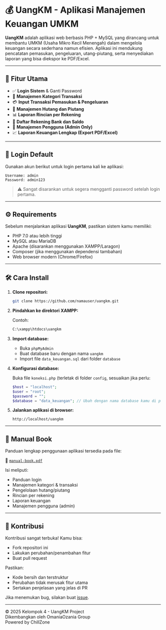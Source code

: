 # 💰 UangKM - Aplikasi Manajemen Keuangan UMKM

**UangKM** adalah aplikasi web berbasis PHP + MySQL yang dirancang untuk membantu UMKM (Usaha Mikro Kecil Menengah) dalam mengelola keuangan secara sederhana namun efisien. Aplikasi ini mendukung pencatatan pemasukan, pengeluaran, utang-piutang, serta menyediakan laporan yang bisa diekspor ke PDF/Excel.

---

## 🚀 Fitur Utama

- ✅ **Login Sistem** & Ganti Password
- 📂 **Manajemen Kategori Transaksi**
- 💳 **Input Transaksi Pemasukan & Pengeluaran**
- 🔁 **Manajemen Hutang dan Piutang**
- 📊 **Laporan Rincian per Rekening**
- 🏦 **Daftar Rekening Bank dan Saldo**
- 👥 **Manajemen Pengguna (Admin Only)**
- 📈 **Laporan Keuangan Lengkap (Export PDF/Excel)**

---

## 🔐 Login Default

Gunakan akun berikut untuk login pertama kali ke aplikasi:
```
Username: admin
Password: admin123
```
> ⚠️ Sangat disarankan untuk segera mengganti password setelah login pertama.

---

## ⚙️ Requirements

Sebelum menjalankan aplikasi **UangKM**, pastikan sistem kamu memiliki:

- PHP 7.0 atau lebih tinggi
- MySQL atau MariaDB
- Apache (disarankan menggunakan XAMPP/Laragon)
- Composer (jika menggunakan dependensi tambahan)
- Web browser modern (Chrome/Firefox)

---

## 🛠️ Cara Install

1. **Clone repositori:**

   ```bash
   git clone https://github.com/namauser/uangkm.git
   ```
   
3. **Pindahkan ke direktori XAMPP:**

   Contoh:
   ```bash
   C:\xampp\htdocs\uangkm
   ```
   
4. **Import database:**

   - Buka `phpMyAdmin`
   - Buat database baru dengan nama `uangkm`
   - Import file `data_keuangan.sql` dari folder `database`

5. **Konfigurasi database:**

   Buka file `koneksi.php` (terletak di folder `config`, sesuaikan jika perlu:
   ```php
   $host = "localhost";
   $user = "root";
   $password = "";
   $database = "data_keuangan"; // Ubah dengan nama database kamu di phpMyAdmin
   ```
   
6. **Jalankan aplikasi di browser:**

   ```
   http://localhost/uangkm
   ```
   
---

## 📖 Manual Book

Panduan lengkap penggunaan aplikasi tersedia pada file:

📄 [`manual-book.pdf`](https://drive.google.com/file/d/1ghZMXltIMj3xvCzSvhnV3luzlV1Qtttw/view?usp=drivesdk)

Isi meliputi:
- Panduan login
- Manajemen kategori & transaksi
- Pengelolaan hutang/piutang
- Rincian per rekening
- Laporan keuangan
- Manajemen pengguna (admin)

---

## 🤝 Kontribusi

Kontribusi sangat terbuka! Kamu bisa:

- Fork repositori ini
- Lakukan perubahan/penambahan fitur
- Buat pull request

Pastikan:
- Kode bersih dan terstruktur
- Perubahan tidak merusak fitur utama
- Sertakan penjelasan yang jelas di PR

Jika menemukan bug, silakan buat [issue](https://github.com/OMANIAOZANIA/data-keuangan-umkm/issues).

---

© 2025 Kelompok 4 - UangKM Project<br/>
Dikembangkan oleh OmaniaOzania Group<br/>
Powered by ChillZone
